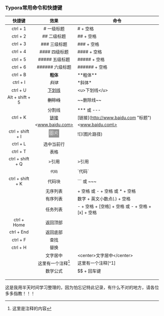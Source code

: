 ### Typora常用命令和快捷键



|      快捷键      |                效果                 | 命令                                                 |
| :--------------: | :---------------------------------: | ---------------------------------------------------- |
|     ctrl + 1     |             # 一级标题              | \# + 空格                                            |
|     ctrl + 2     |             ## 二级标题             | \## + 空格                                           |
|     ctrl + 3     |            ### 三级标题             | \### + 空格                                          |
|     ctrl + 4     |            #### 四级标题            | \#### + 空格                                         |
|     ctrl + 5     |           ##### 五级标题            | \##### + 空格                                        |
|     ctrl + 6     |           ###### 六级标题           | \###### + 空格                                       |
|     ctrl + B     |              **粗体**               | \*\*粗体\*\*                                         |
|     ctrl + I     |               *斜体*                | \*斜体\*                                             |
|     ctrl + U     |            <u>下划线</u>            | \<u>下划线\</u>                                      |
| Alt + shift + 5  |             ~~删除线~~              | \~\~删除线\~\~                                       |
|                  |               分割线                | \*** 或 \---                                         |
|     ctrl + K     | [链接](http://www.baidu.com "标题") | \[链接\]\(http://www.baidu.com "标题"\)              |
|                  |           <www.baidu.com>           | \<www.baidu.com\>                                    |
| ctrl + shift + I |           ![](./img.png)            | \!\[](图片路径)                                      |
|     ctrl + L     |             选中当前行              |                                                      |
|     ctrl + T     |                表格                 |                                                      |
| ctrl + shift + Q |                >引用                | \>引用                                               |
|                  |               `代码`                | \`代码\`                                             |
| ctrl + shift + K |               代码块                | \``` 或 \~~~                                         |
|                  |              无序列表               | \+ 空格 或 \- + 空格 或 \* + 空格                    |
|                  |              有序列表               | 数字 + 英文小数点(.) + 空格                          |
|                  |              任务列表               | \- + 空格 + [空格] + 空格 或  \- + 空格 + [x] + 空格 |
|   ctrl + Home    |              返回顶部               |                                                      |
|    ctrl + End    |              返回底部               |                                                      |
|     ctrl + F     |                查找                 |                                                      |
|     ctrl + H     |                替换                 |                                                      |
|                  |              文字居中               | \<center>文字居中\</center>                          |
|                  |         这里有一个注释[^1]          | 这里有一个注释\[^1]                                  |
|                  |              数学公式               | \$$ + 回车键                                         |
|                  |                                     |                                                      |
|                  |                                     |                                                      |
|                  |                                     |                                                      |

[^1]: 这里是注释的内容



这是我用半天时间学习整理的，因为怕忘记特此记录，有什么不对的地方，请各位多多指教！！！













